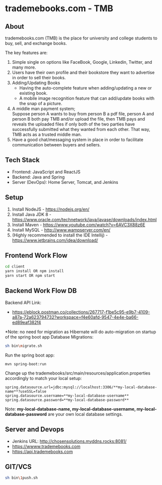 # trademebooks.com - TMB

## About
trademebooks.com (TMB) is the place for university and college students to buy, sell, and exchange books.

The key features are:
1. Simple single on options like FaceBook, Google, Linkedin, Twitter, and many more.
2. Users have their own profile and their bookstore they want to advertise in order to sell their books.
3. Adding/Updating Books
    - Having the auto-complete feature when adding/updating a new or existing book.
    - A mobile image recognition feature that can add/update books with the snap of a picture.
4. A middle man payment system;  
    Suppose person A wants to buy from person B a pdf file, person A and person B both pay TMB and/or upload the file, then TMB pays and reveals the uploaded files if only both of the two parties have successfully submitted what they wanted from each other. That way, TMB acts as a trusted middle man.
5. Have a good chat/messaging system in place in order to facilitate communication between buyers and sellers.  
 
## Tech Stack
- Frontend: JavaScript and ReactJS
- Backend: Java and Spring
- Server (DevOps): Home Server, Tomcat, and Jenkins

## Setup
1. Install NodeJS - https://nodejs.org/en/
2. Install Java JDK 8 - https://www.oracle.com/technetwork/java/javase/downloads/index.html
3. Install Maven - https://www.youtube.com/watch?v=6AVC3X88z6E
4. Install MySQL - http://www.wampserver.com/en/
5. (Highly recommended to install the IDE Intellij) - https://www.jetbrains.com/idea/download/

## Frontend Work Flow
```bash
cd client
yarn install OR npm install
yarn start OR npm start
```

## Backend Work Flow DB
Backend API Link:
- https://eblock.postman.co/collections/267717-f1be5c95-e9b7-4109-a87a-72a623794732?workspace=f4e60afd-9547-4e4e-ba66-ed89eaf382f4

*Note: no need for migration as Hibernate will do auto-migration on startup of the spring boot app
Database Migrations:
```bash
sh bin\migrate.sh
```

Run the spring boot app:
```
mvn spring-boot:run
```

Change up the trademebooks/src/main/resources/application.properties accordingly to match your local setup:
```
spring.datasource.url=jdbc:mysql://localhost:3306/**my-local-database-name**?useSSL=false
spring.datasource.username=**my-local-database-username**
spring.datasource.password=**my-local-database-password**
```
Note: **my-local-database-name, my-local-database-username, my-local-database-password** are your own local database settings.

## Server and Devops
- Jenkins URL: http://chosensolutions.myddns.rocks:8081/
- https://wwww.trademebooks.com
- https://api.trademebooks.com

## GIT/VCS
```bash
sh bin\1push.sh
```
